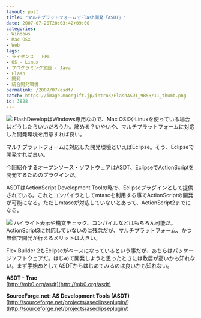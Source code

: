 ```yaml
---
layout: post
title: "マルチプラットフォームでFlash開発「ASDT」"
date: 2007-07-20T20:03:42+09:00
categories:
- Windows
- Mac OSX
- Web
tags: 
- ライセンス - GPL
- OS - Linux
- プログラミング言語 - Java
- Flash
- 開発
- 統合開発環境
permalink: /2007/07/asdt/
catch: https://image.moongift.jp/intro3/FlashASDT_9B58/11_thumb.png
id: 3828
---
```

[![](https://image.moongift.jp/intro3/FlashASDT_9B58/12_thumb.png)](https://image.moongift.jp/intro3/FlashASDT_9B58/122.png) FlashDevelopはWindows専用なので、Mac OSXやLinuxを使っている場合はどうしたらいいだろうか。諦める？いやいや、マルチプラットフォームに対応した開発環境を用意すれば良い。   
  
マルチプラットフォームに対応した開発環境といえばEclipse。そう、Eclipseで開発すれば良い。   
  
今回紹介するオープンソース・ソフトウェアはASDT、EclipseでActionScriptを開発するためのプラグインだ。   
  
<!--more-->  
  
ASDTはActionScript Development Toolの略で、Eclipseプラグインとして提供されている。これとコンパイラとしてmtascを利用する事でActionScriptの開発が可能になる。ただしmtascが対応していないとあって、ActionScript2までになる。   
  
[![](https://image.moongift.jp/intro3/FlashASDT_9B58/11_thumb.png)](https://image.moongift.jp/intro3/FlashASDT_9B58/112.png) ハイライト表示や構文チェック、コンパイルなどはもちろん可能だ。ActionScript3に対応していないのは残念だが、マルチプラットフォーム、かつ無償で開発が行えるメリットは大きい。   
  
Flex Builder 2もEclipseがベースになっているという事だが、あちらはパッケージソフトウェアだ。はじめて開発しようと思ったときには敷居が高いかも知れない。まず手始めとしてASDTからはじめてみるのは良いかも知れない。   
  
**ASDT - Trac**  
[http://mb0.org/asdt](http://mb0.org/asdt)  
  
**SourceForge.net: AS Development Tools (ASDT)**  
[http://sourceforge.net/projects/aseclipseplugin/](http://sourceforge.net/projects/aseclipseplugin/)